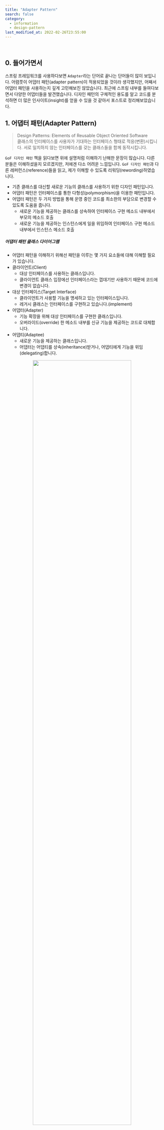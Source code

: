 ```yaml
---
title: "Adapter Pattern"
search: false
category:
  - information
  - design-pattern
last_modified_at: 2022-02-26T23:55:00
---
```


<br>

## 0. 들어가면서

스프링 프레임워크를 사용하다보면 `Adapter`라는 단어로 끝나는 단어들이 많이 보입니다. 
어렴풋이 어댑터 패턴(adapter pattern)이 적용되었을 것이라 생각했지만, 어째서 어댑터 패턴을 사용하는지 깊게 고민해보진 않았습니다. 
최근에 스프링 내부를 들여다보면서 다양한 어댑터들을 발견했습니다. 
디자인 패턴의 구체적인 용도를 알고 코드를 분석하면 더 많은 인사이트(insight)를 얻을 수 있을 것 같아서 포스트로 정리해보았습니다. 

## 1. 어댑터 패턴(Adapter Pattern)

> Design Patterns: Elements of Reusable Object Oriented Software<br>
> 클래스의 인터페이스를 사용자가 기대하는 인터페이스 형태로 적응(변환)시킵니다. 
> 서로 일치하지 않는 인터페이스를 갖는 클래스들을 함께 동작시킵니다. 

`GoF 디자인 패턴` 책을 읽다보면 위에 설명처럼 이해하기 난해한 문장이 많습니다. 
다른 분들은 이해하셨을지 모르겠지만, 저에겐 다소 어려운 느낌입니다. 
`GoF 디자인 패턴`과 다른 레퍼런스(reference)들을 읽고, 제가 이해할 수 있도록 리워딩(rewording)하였습니다. 
- 기존 클래스를 대신할 새로운 기능의 클래스를 사용하기 위한 디자인 패턴입니다. 
- 어댑터 패턴은 인터페이스를 통한 다형성(polymorphism)을 이용한 패턴입니다.
- 어댑터 패턴은 두 가지 방법을 통해 운영 중인 코드를 최소한의 부담으로 변경할 수 있도록 도움을 줍니다.
    - 새로운 기능을 제공하는 클래스를 상속하여 인터페이스 구현 메소드 내부에서 부모의 메소드 호출
    - 새로운 기능을 제공하는 인스턴스에게 일을 위임하여 인터페이스 구현 메소드 내부에서 인스턴스 메소드 호출

##### 어댑터 패턴 클래스 다이어그램
- 어댑터 패턴을 이해하기 위해선 패턴을 이루는 몇 가지 요소들에 대해 이해할 필요가 있습니다. 
- 클라이언트(Client)
    - 대상 인터페이스를 사용하는 클래스입니다.
    - 클라이언트 클래스 입장에선 인터페이스라는 껍데기만 사용하기 때문에 코드에 변경이 없습니다.
- 대상 인터페이스(Target Interface) 
    - 클라이언트가 사용할 기능을 명세하고 있는 인터페이스입니다.
    - 레거시 클래스는 인터페이스를 구현하고 있습니다.(implement) 
- 어댑터(Adapter)
    - 기능 확장을 위해 대상 인터페이스를 구현한 클래스입니다.
    - 오버라이드(override) 한 메소드 내부를 신규 기능을 제공하는 코드로 대체합니다.
- 어댑티(Adaptee)
    - 새로운 기능을 제공하는 클래스입니다.
    - 어댑터는 어댑티를 상속(inheritance)받거나, 어댑티에게 기능을 위임(delegating)합니다.

<p align="center">
    <img src="/images/adapter-pattern-01.JPG" width="80%" class="image__border">
</p>
<center>https://yaboong.github.io/design-pattern/2018/10/15/adapter-pattern/</center>

## 2. 어댑터 패턴 적용하기

이해도를 높히고자 간단한 예시 코드를 작성해보았습니다. 
어댑터 패턴을 적용하기 위한 시나리오와 클래스 구조는 다음과 같습니다. 
- 현재 사용자 세션 정보를 데이터베이스에 저장하고 있습니다.
- 속도 개선을 위해 레디스(redis) 같은 캐시 서비스를 사용하고 싶습니다.
- 운영하는 세션 관리 코드를 큰 변경 없이 새로운 기능으로 대체하고 싶습니다.
- SessionHandler 클래스
    - 어댑터 패턴에서 클라이언트 클래스 역할을 수행합니다.
    - 어플리케이션은 `SessionHandler` 클래스를 통해 사용자 세션 정보를 저장, 획득, 삭제합니다.
- SessionRegistry 인터페이스
    - 어댑터 패턴에서 대상 인터페이스 역할을 수행합니다.
    - `SessionHandler` 클래스는 `SessionRegistry` 구현체를 통해 세션 정보를 저장, 획득, 삭제합니다. 
- JdbcSessionRegistry 클래스
    - 어댑터 패턴에서 레거시 기능을 제공하는 클래스입니다. 
    - `SessionRegistry` 인터페이스를 구현하였으며, 데이터베이스에 세션 정보를 저장, 획득, 삭제합니다.

##### 클래스 다이어그램

<p align="center">
    <img src="/images/adapter-pattern-02.JPG" width="80%" class="image__border">
</p>

### 2.1. 기존 레거시 코드 살펴보기

#### 2.1.1. SessionHandler 클래스
- 어댑터 패턴에서 클라이언트 역할입니다.
- `getSession` 메소드 
    - `SessionRegistry` 구현체를 이용하여 `sessionId`에 해당하는 세션 정보를 가져옵니다.
    - 세션 정보가 없다면 예외를 발생시킵니다.
- `putSession` 메소드
    - `SessionRegistry` 구현체를 이용하여 `sessionId`에 매칭되는 세션 정보를 입력합니다.
    - 처리 시 예외가 발생하면 이를 한 차례 묶어서 던집니다.
- `deleteSession` 메소드
    - `SessionRegistry` 구현체를 이용하여 `sessionId`에 해당하는 세션 정보를 삭제합니다.
    - 처리 시 예외가 발생하면 이를 한 차례 묶어서 던집니다.
     
```java
package action.in.blog;

public class SessionHandler {

    private final SessionRegistry sessionRegistry;

    public SessionHandler(SessionRegistry sessionRegistry) {
        this.sessionRegistry = sessionRegistry;
    }

    public Object getSession(String sessionId) {
        Object session = sessionRegistry.getSession(sessionId);
        if (session == null) {
            throw new RuntimeException("session does not exist");
        }
        return session;
    }

    public void putSession(String sessionId, Object session) {
        try {
            sessionRegistry.putSession(sessionId, session);
        } catch (RuntimeException re) {
            new RuntimeException("error when putting session", re);
        }
    }

    public void deleteSession(String sessionId) {
        try {
            sessionRegistry.deleteSession(sessionId);
        } catch (RuntimeException re) {
            new RuntimeException("error when deleting session", re);
        }
    }
}
```

#### 2.1.2. SessionRegistry 인터페이스
- 어댑터 패턴에서 대상 인터페이스 역할입니다.
- 세션 레지스트리로서 세션을 저장, 삭제, 조회하는 기능을 제공합니다.

```java
package action.in.blog;

public interface SessionRegistry {

    Object getSession(String sessionId);

    void putSession(String sessionId, Object session);

    void deleteSession(String sessionId);
}
```

#### 2.1.3. JdbcSessionRegistry 클래스
- 기존에 사용하는 레거시 코드입니다.
- 대상 인터페이스를 구현하고 있습니다.
- 실제 쿼리를 수행하지 않고 로그로 기능을 표현하였습니다.

```java
package action.in.blog;

public class JdbcSessionRegistry implements SessionRegistry {

    @Override
    public Object getSession(String sessionId) {
        System.out.println("select s from tb_session s where session_id = " + sessionId);
        return new Object();
    }

    @Override
    public void putSession(String sessionId, Object session) {
        System.out.println(
                " insert into tb_session " +
                "   (session_id, session) " +
                " values " +
                "   (" + sessionId + ", " + session + " )" +
                " on duplicate key update " +
                "   session=" + session
        );
    }

    @Override
    public void deleteSession(String sessionId) {
        System.out.println("delete from tb_session s where session_id = " + sessionId);
    }
}
```

#### 2.1.4. RedisSessionClient 클래스
- 어댑터 패턴에서 어댑티(adaptee) 역할입니다.
- 레디스를 이용한 세션 관리 기능을 제공합니다.
- 실제 기능 대신 로그로 기능을 표현하였습니다.
- 타 부서에서 클래스 같은 라이브러리 형태로 제공받은 기능이라고 생각하면 이해하는데 도움이 됩니다.
    - 클래스로 받았으므로 개발자가 직접 수정 불가능합니다.

```java
package action.in.blog;

public class RedisSessionClient {

    public Object get(String sessionId) {
        System.out.println("find session by session_id(" + sessionId + ") from redis");
        return new Object();
    }

    public void post(String sessionId, Object session) {
        System.out.println("post session info(" +
                session +
                ") with session_id(" +
                sessionId +
                ") into redis");
    }

    public void delete(String sessionId) {
        System.out.println("delete session by session_id(" + sessionId + ") from redis");
    }
}
```

### 2.2. 어댑터 클래스 만들기

기존 레지스트리를 사용하는 코드를 레디스 클라이언트를 사용할 수 있도록 확장합니다. 
중간 어댑터 클래스가 우리가 일상 생활에 사용하는 콘센트 어댑터처럼 중간 변환 작업을 수행해줍니다. 
세션 핸들러 쪽에선 여전히 세션 레지스트리를 사용하는 것처럼 보이지만, 실제 내부에선 기존과 전혀 다른 메커니즘으로 세션 관리가 수행됩니다.

#### 2.2.1. 클래스 상속 어댑터 패턴

클래스 상속을 통해 어댑터 패턴을 구현합니다. 

##### 어댑터 클래스
- 어댑티 클래스를 부모 클래스로 상속받습니다.
- 대상 인터페이스를 구현합니다.
- 대상 인터페이스 내부 기능을 부모 클래스의 기능으로 대체합니다. 

```java
package action.in.blog.inheritance;

import action.in.blog.RedisSessionClient;
import action.in.blog.SessionRegistry;

public class ClientRegistryAdapter extends RedisSessionClient implements SessionRegistry {

    @Override
    public Object getSession(String sessionId) {
        return super.get(sessionId);
    }

    @Override
    public void putSession(String sessionId, Object session) {
        super.post(sessionId, session);
    }

    @Override
    public void deleteSession(String sessionId) {
        super.delete(sessionId);
    }
}
```

##### 코드 사용 위치 변경
- `SessionHandler` 클래스를 생성하는 코드만 변경합니다.
    - `JdbcSessionRegistry` 대신 `ClientRegistryAdapter` 인스턴스를 전달힙니다.
- 레거시 코드 변경은 없습니다. 
    - `SessionHandler` 클래스 
    - `SessionRegistry` 인터페이스
    - `JdbcSessionRegistry` 클래스

```java
package action.in.blog.inheritance;

import action.in.blog.SessionHandler;

public class InheritanceUsage {

    public static void main(String[] args) {

        // legacy
        // SessionHandler sessionHandler = new SessionHandler(new JdbcSessionRegistry());

        // new
        ClientRegistryAdapter adapter = new ClientRegistryAdapter();
        SessionHandler sessionHandler = new SessionHandler(adapter);

        sessionHandler.getSession("J12345");
    }
}
```

##### 변경된 클래스 다이어그램

<p align="center">
    <img src="/images/adapter-pattern-03.JPG" width="80%" class="image__border">
</p>

#### 2.2.2. 인스턴스 어댑터 패턴

위임을 통해 어댑터 패턴을 구현합니다.

##### 어댑터 클래스

```java
package action.in.blog.delegate;

import action.in.blog.RedisSessionClient;
import action.in.blog.SessionRegistry;

public class ClientRegistryAdapter implements SessionRegistry {

    private final RedisSessionClient redisSessionClient;

    public ClientRegistryAdapter(RedisSessionClient redisSessionClient) {
        this.redisSessionClient = redisSessionClient;
    }

    @Override
    public Object getSession(String sessionId) {
        return redisSessionClient.get(sessionId);
    }

    @Override
    public void putSession(String sessionId, Object session) {
        redisSessionClient.post(sessionId, session);
    }

    @Override
    public void deleteSession(String sessionId) {
        redisSessionClient.delete(sessionId);
    }
}
```

##### 코드 사용 위치 변경
- `SessionHandler` 클래스를 생성하는 코드만 변경합니다.
    - `ClientRegistryAdapter`에게 `RedisSessionClient` 인스턴스를 전달합니다.
    - `JdbcSessionRegistry` 대신 `ClientRegistryAdapter` 인스턴스를 전달힙니다.
- 레거시 코드 변경은 없습니다. 
    - `SessionHandler` 클래스 
    - `SessionRegistry` 인터페이스
    - `JdbcSessionRegistry` 클래스

```java
package action.in.blog.delegate;

import action.in.blog.RedisSessionClient;
import action.in.blog.SessionHandler;

public class DelegateUsage {

    public static void main(String[] args) {

        // legacy
        // SessionHandler sessionHandler = new SessionHandler(new JdbcSessionRegistry());

        // new
        RedisSessionClient adaptee = new RedisSessionClient();
        ClientRegistryAdapter adapter = new ClientRegistryAdapter(adaptee);
        SessionHandler sessionHandler = new SessionHandler(adapter);

        sessionHandler.getSession("J12345");
    }
}
```

##### 변경된 클래스 다이어그램

<p align="center">
    <img src="/images/adapter-pattern-04.JPG" width="80%" class="image__border">
</p>

## 3. Adapter pattern in Spring

`Spring` 프레임워크에서 어댑터 패턴이 적용된 케이스를 찾아보았습니다. 

### 3.1. GsonBuilderUtils 클래스
- 클래스 내부에 `Base64TypeAdapter`가 존재합니다.
- 클라이언트는 `Gson` 클래스입니다.
    - `GsonBuilder` 클래스는 `Gson` 객체를 만들 때 바이트 배열 (역)직렬화를 위한 어댑터를 주입할 것으로 예상됩니다.
    - `Gson` 객체는 어댑터 클래스를 이용해 바이트 배열 자료형에 대한 (역)직렬화 처리를 수행합니다.
- 대상 인터페이스는 `JsonSerializer` 입니다.
    - `serialize` 기능과 `deserialize` 기능을 새로운 기능으로 변경합니다.
- 어댑티 클래스는 `Base64Utils` 입니다.
    - 바이트 배열을 인코딩 된 문자열로 변경합니다.
    - 인코딩 된 문자열을 바이트 배열로 변경합니다.
- 어댑터 클래스는 `Base64TypeAdapter` 클래스입니다.
    - 바이트 배열에 대한 `Json` 직렬화, 역직렬화 기능을 새롭게 변경합니다. 
    - `Base64Utils` 클래스에게 직렬화, 역질렬화 일을 위임합니다.

```java
package org.springframework.http.converter.json;

// import classes

public abstract class GsonBuilderUtils {

    public GsonBuilderUtils() {
    }

    public static GsonBuilder gsonBuilderWithBase64EncodedByteArrays() {
        GsonBuilder builder = new GsonBuilder();
        builder.registerTypeHierarchyAdapter(byte[].class, new GsonBuilderUtils.Base64TypeAdapter());
        return builder;
    }

    private static class Base64TypeAdapter implements JsonSerializer<byte[]>, Base64TypeAdapter<byte[]> {
        private Base64TypeAdapter() {
        }

        public JsonElement serialize(byte[] src, Type typeOfSrc, JsonSerializationContext context) {
            return new JsonPrimitive(Base64Utils.encodeToString(src));
        }

        public byte[] deserialize(JsonElement json, Type type, JsonDeserializationContext cxt) {
            return Base64Utils.decodeFromString(json.getAsString());
        }
    }
}
```

### 3.2. RsaKeyConversionServicePostProcessor 클래스
- 내부적으로 두 개의 어댑터가 사용됩니다.
- `ResourceKeyConverterAdapter` 클래스
    - 클라이언트는 프레임워크 내부에서 `convet` 메소드를 호출하는 클래스입니다.
    - 대상 인터페이스는 `Converter`이며, `convert` 기능을 새로운 기능으로 변경합니다.
    - 어댑티는 `Converter` 인스턴스입니다.
        - `this.pemInputStreamConverter().andThen(this.autoclose(delegate))` 메소드 호출을 통해 생성됩니다.
- `ConverterPropertyEditorAdapter` 클래스
    - 클라이언트는 프레임워크 내부에서 `getAsText`, `setAsText` 메소드를 호출하는 클래스입니다.
    - 대상은 `PropertyEditorSupport` 클래스이며, `getAsText`, `setAsText` 기능을 새로운 기능으로 변경합니다.
    - 어댑티는 `ResourceKeyConverterAdapter` 어댑터 인스턴스입니다.

```java
package org.springframework.security.config.crypto;

// import classes

public class RsaKeyConversionServicePostProcessor implements BeanFactoryPostProcessor {

    private static final String CONVERSION_SERVICE_BEAN_NAME = "conversionService";
    private RsaKeyConversionServicePostProcessor.ResourceKeyConverterAdapter<RSAPublicKey> x509 = new RsaKeyConversionServicePostProcessor.ResourceKeyConverterAdapter(RsaKeyConverters.x509());
    private RsaKeyConversionServicePostProcessor.ResourceKeyConverterAdapter<RSAPrivateKey> pkcs8 = new RsaKeyConversionServicePostProcessor.ResourceKeyConverterAdapter(RsaKeyConverters.pkcs8());

    public RsaKeyConversionServicePostProcessor() {
    }

    public void setResourceLoader(ResourceLoader resourceLoader) {
        Assert.notNull(resourceLoader, "resourceLoader cannot be null");
        this.x509.setResourceLoader(resourceLoader);
        this.pkcs8.setResourceLoader(resourceLoader);
    }

    public void postProcessBeanFactory(ConfigurableListableBeanFactory beanFactory) throws BeansException {
        if (!this.hasUserDefinedConversionService(beanFactory)) {
            ConversionService service = beanFactory.getConversionService();
            if (service instanceof ConverterRegistry) {
                ConverterRegistry registry = (ConverterRegistry)service;
                registry.addConverter(String.class, RSAPrivateKey.class, this.pkcs8);
                registry.addConverter(String.class, RSAPublicKey.class, this.x509);
            } else {
                beanFactory.addPropertyEditorRegistrar((registryx) -> {
                    registryx.registerCustomEditor(RSAPublicKey.class, new RsaKeyConversionServicePostProcessor.ConverterPropertyEditorAdapter(this.x509));
                    registryx.registerCustomEditor(RSAPrivateKey.class, new RsaKeyConversionServicePostProcessor.ConverterPropertyEditorAdapter(this.pkcs8));
                });
            }

        }
    }

    private boolean hasUserDefinedConversionService(ConfigurableListableBeanFactory beanFactory) {
        return beanFactory.containsBean("conversionService") && beanFactory.isTypeMatch("conversionService", ConversionService.class);
    }

    static class ResourceKeyConverterAdapter<T extends Key> implements Converter<String, T> {
        private ResourceLoader resourceLoader = new DefaultResourceLoader();
        private final Converter<String, T> delegate;

        ResourceKeyConverterAdapter(Converter<InputStream, T> delegate) {
            this.delegate = this.pemInputStreamConverter().andThen(this.autoclose(delegate));
        }

        public T convert(String source) {
            return (Key)this.delegate.convert(source);
        }

        void setResourceLoader(ResourceLoader resourceLoader) {
            Assert.notNull(resourceLoader, "resourceLoader cannot be null");
            this.resourceLoader = resourceLoader;
        }

        private Converter<String, InputStream> pemInputStreamConverter() {
            return (source) -> {
                return source.startsWith("-----") ? this.toInputStream(source) : this.toInputStream(this.resourceLoader.getResource(source));
            };
        }

        private InputStream toInputStream(String raw) {
            return new ByteArrayInputStream(raw.getBytes(StandardCharsets.UTF_8));
        }

        private InputStream toInputStream(Resource resource) {
            try {
                return resource.getInputStream();
            } catch (IOException var3) {
                throw new UncheckedIOException(var3);
            }
        }

        private <T> Converter<InputStream, T> autoclose(Converter<InputStream, T> inputStreamKeyConverter) {
            return (inputStream) -> {
                try {
                    InputStream is = inputStream;
                    Object var3;
                    try {
                        var3 = inputStreamKeyConverter.convert(is);
                    } catch (Throwable var6) {
                        if (inputStream != null) {
                            try {
                                is.close();
                            } catch (Throwable var5) {
                                var6.addSuppressed(var5);
                            }
                        }
                        throw var6;
                    }
                    if (inputStream != null) {
                        inputStream.close();
                    }
                    return var3;
                } catch (IOException var7) {
                    throw new UncheckedIOException(var7);
                }
            };
        }
    }

    private static class ConverterPropertyEditorAdapter<T> extends PropertyEditorSupport {
        private final Converter<String, T> converter;

        ConverterPropertyEditorAdapter(Converter<String, T> converter) {
            this.converter = converter;
        }

        public String getAsText() {
            return null;
        }

        public void setAsText(String text) throws IllegalArgumentException {
            if (StringUtils.hasText(text)) {
                this.setValue(this.converter.convert(text));
            } else {
                this.setValue((Object)null);
            }
        }
    }
}
```

#### TEST CODE REPOSITORY
- <https://github.com/Junhyunny/blog-in-action/tree/master/2022-02-25-adapter-pattern>

#### REFERENCE
- [Design Patterns: Elements of Reusable Object Oriented Software][design-pattern-book-link]
- <https://zion830.tistory.com/44>
- <https://yaboong.github.io/design-pattern/2018/10/15/adapter-pattern/>

[design-pattern-book-link]: https://www.kyobobook.co.kr/product/detailViewKor.laf?mallGb=KOR&ejkGb=KOR&barcode=9791195444953